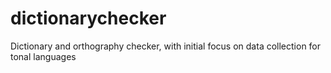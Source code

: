 # dictionarychecker
Dictionary and orthography checker, with initial focus on data collection for tonal languages
